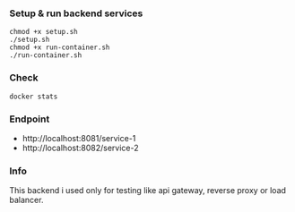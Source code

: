 ### Setup & run backend services
```
chmod +x setup.sh
./setup.sh
chmod +x run-container.sh
./run-container.sh
```
### Check
```
docker stats
```
### Endpoint
- http://localhost:8081/service-1
- http://localhost:8082/service-2
### Info
This backend i used only for testing like api gateway, reverse proxy or load balancer.
